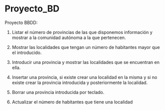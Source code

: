 # Proyecto_BD
Proyecto BBDD:

1. Listar el número de provincias de las que disponemos información y mostrar a la comunidad autónoma a la que pertenecen.

2. Mostrar las localidades que tengan un número de habitantes mayor que el introducido.

3. Introducir una provincia y mostrar las localidades que se encuentran en ella.

4. Insertar una provincia, si existe crear una localidad en la misma y si no existe crear la provincia introducida y posteriormente la localidad.

5. Borrar una provincia introducida por teclado.

6. Actualizar el número de habitantes que tiene una localidad
